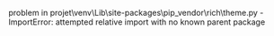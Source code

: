 problem in projet\venv\Lib\site-packages\pip\_vendor\rich\theme.py - ImportError: attempted relative import with no known parent package
